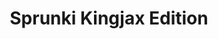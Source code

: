 ---
slug: sprunki-kingjax-edition
title: Sprunki Kingjax Edition
description: "Sprunki Kingjax Edition is an exciting online game. Play for free directly in your browser!"
icon: /images/popular_mods/Sprunki Kingjax Edition.png
url: https://wowtbc.net/sprunkin/kingjax-edition/index.html
previewImage: /images/popular_mods/Sprunki Kingjax Edition.png
type: popular mods

# SEO配置
seo:
  title: "Sprunki Kingjax Edition - Play Free Online Game | Fun Browser Games"
  description: "Sprunki Kingjax Edition - Play this fun online game for free in your browser. No download required!"
  ogImage: "/images/popular_mods/Sprunki Kingjax Edition.png"
  keywords: "sprunki-kingjax-edition, online game, browser game, free game, popular mods game, play online"

videoUrls:
  - https://www.youtube.com/embed/example1
  - https://www.youtube.com/embed/example2

whyPlay:
  title: "Why Play Sprunki Kingjax Edition?"
  items:
    - "Immersive Gameplay: Sprunki Kingjax Edition offers an engaging and immersive gaming experience that will keep you entertained for hours"
    - "Challenging Levels: Test your skills with increasingly difficult challenges and obstacles"
    - "Beautiful Graphics: Enjoy stunning visuals and smooth animations that bring the game world to life"
    - "Regular Updates: New content and features are added regularly to keep the game fresh and exciting"
    - "Free to Play: Experience all the fun without spending a penny"
    - "Community Features: Connect with other players, share strategies, and compete for high scores"
    - "Cross-Platform: Play on any device with a web browser, no downloads required"

features:
  title: "Key Features of Sprunki Kingjax Edition"
  image: "/images/popular_mods/Sprunki Kingjax Edition.png"
  items:
    - "Intuitive Controls: Easy to learn controls make Sprunki Kingjax Edition accessible for players of all skill levels"
    - "Multiple Game Modes: Enjoy various gameplay options that provide different challenges and experiences"
    - "Character Customization: Personalize your gaming experience with unique characters and items"
    - "Achievement System: Complete special tasks to earn rewards and recognition"
    - "Leaderboards: Compete with players worldwide and see who can achieve the highest scores"

characteristics:
  title: "Game Characteristics"
  image: "/images/popular_mods/Sprunki Kingjax Edition.png"
  items:
    - "Genre: Popular mods game with elements of strategy and skill"
    - "Difficulty: Suitable for both casual gamers and those seeking a challenge"
    - "Play Time: Quick sessions or extended gameplay, depending on your preference"
    - "Art Style: Vibrant and engaging visuals that enhance the gaming experience"
    - "Sound Design: Immersive audio that complements the gameplay perfectly"

info: "Sprunki Kingjax Edition is an exciting online game that offers players a unique and engaging gaming experience. With its intuitive controls, stunning visuals, and challenging gameplay, Sprunki Kingjax Edition provides hours of entertainment for players of all ages and skill levels. Whether you're looking for a quick gaming session during a break or an extended play session, Sprunki Kingjax Edition delivers an immersive experience that will keep you coming back for more. The game features multiple levels of increasing difficulty, ensuring that players are constantly challenged as they progress. With regular updates adding new content and features, Sprunki Kingjax Edition remains fresh and exciting, providing endless entertainment options for its growing community of players."

howToPlayIntro: "Welcome to Sprunki Kingjax Edition! This guide will walk you through the basics and help you master the game. Whether you're a beginner or looking to improve your skills, these tips and instructions will enhance your gaming experience."

howToPlaySteps:
  - title: "Getting Started"
    description: "Begin your Sprunki Kingjax Edition adventure by familiarizing yourself with the controls. Use your keyboard or mouse to navigate through the game interface. The tutorial will guide you through the basic mechanics and help you understand the objectives."
  - title: "Understanding the Objectives"
    description: "In Sprunki Kingjax Edition, your main goal is to progress through levels by completing specific objectives. Each level presents unique challenges that require different strategies and approaches."
  - title: "Mastering the Controls"
    description: "Practice using the controls to improve your precision and reaction time. Sprunki Kingjax Edition requires quick reflexes and strategic thinking to overcome obstacles and defeat opponents."
  - title: "Utilizing Power-ups"
    description: "Collect power-ups throughout the game to enhance your abilities and overcome difficult challenges. Each power-up offers unique advantages that can be crucial for success."
  - title: "Developing Strategies"
    description: "As you progress in Sprunki Kingjax Edition, develop effective strategies for different scenarios. Analyze patterns, anticipate challenges, and adapt your approach to maximize your performance."

faq:
  title: "Frequently Asked Questions about Sprunki Kingjax Edition"
  items:
    - question: "Is Sprunki Kingjax Edition free to play?"
      answer: "Yes, Sprunki Kingjax Edition is completely free to play directly in your web browser. No downloads or purchases are required to enjoy the full game experience."
    - question: "Can I play Sprunki Kingjax Edition on mobile devices?"
      answer: "Yes, Sprunki Kingjax Edition is optimized for both desktop and mobile play. You can enjoy the game on any device with a web browser and internet connection."
    - question: "Are there any in-game purchases?"
      answer: "While Sprunki Kingjax Edition is free to play, there may be optional in-game purchases available for cosmetic items or additional features that don't affect core gameplay."
    - question: "How often is Sprunki Kingjax Edition updated?"
      answer: "The developers regularly update Sprunki Kingjax Edition with new content, features, and improvements based on player feedback and game performance."
    - question: "Can I play Sprunki Kingjax Edition offline?"
      answer: "Currently, Sprunki Kingjax Edition requires an internet connection to play as it's a browser-based online game."
    - question: "Is Sprunki Kingjax Edition suitable for children?"
      answer: "Yes, Sprunki Kingjax Edition is designed to be family-friendly and suitable for players of all ages."
    - question: "How do I report bugs or issues?"
      answer: "If you encounter any problems while playing Sprunki Kingjax Edition, you can report them through the game's support page or contact the developers directly through their website."
    - question: "Still Have Questions?"
      answer: "If you have additional questions about Sprunki Kingjax Edition that aren't covered in this FAQ, please visit our support center or contact our customer service team for assistance."
---